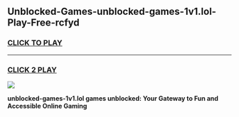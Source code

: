 
## Unblocked-Games-unblocked-games-1v1.lol-Play-Free-rcfyd
<h3>
<a href="https://premium76.site?title=unblocked-games-1v1.lol&ref=21A">CLICK TO PLAY</a></h3>
<hr>

<h3>
<a href="https://premium76.site?title=unblocked-games-1v1.lol&ref=21A">CLICK 2 PLAY</a>
  
</h3>

<a href="https://premium76.site?title=unblocked-games-1v1.lol&ref=21A"><img src="https://clearcache.store/games.png"></a>


**unblocked-games-1v1.lol games unblocked: Your Gateway to Fun and Accessible Online Gaming**
